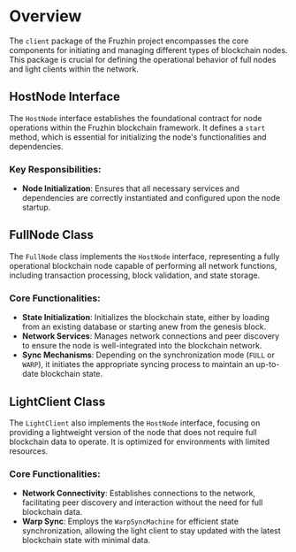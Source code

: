 # Overview

The `client` package of the Fruzhin project encompasses the core components for initiating and managing different types of blockchain nodes. This package is crucial for defining the operational behavior of full nodes and light clients within the network.

## HostNode Interface

The `HostNode` interface establishes the foundational contract for node operations within the Fruzhin blockchain framework. It defines a `start` method, which is essential for initializing the node's functionalities and dependencies.

### Key Responsibilities:

- **Node Initialization**: Ensures that all necessary services and dependencies are correctly instantiated and configured upon the node startup.

## FullNode Class

The `FullNode` class implements the `HostNode` interface, representing a fully operational blockchain node capable of performing all network functions, including transaction processing, block validation, and state storage.

### Core Functionalities:

- **State Initialization**: Initializes the blockchain state, either by loading from an existing database or starting anew from the genesis block.
- **Network Services**: Manages network connections and peer discovery to ensure the node is well-integrated into the blockchain network.
- **Sync Mechanisms**: Depending on the synchronization mode (`FULL` or `WARP`), it initiates the appropriate syncing process to maintain an up-to-date blockchain state.

## LightClient Class

The `LightClient` also implements the `HostNode` interface, focusing on providing a lightweight version of the node that does not require full blockchain data to operate. It is optimized for environments with limited resources.

### Core Functionalities:

- **Network Connectivity**: Establishes connections to the network, facilitating peer discovery and interaction without the need for full blockchain data.
- **Warp Sync**: Employs the `WarpSyncMachine` for efficient state synchronization, allowing the light client to stay updated with the latest blockchain state with minimal data.
